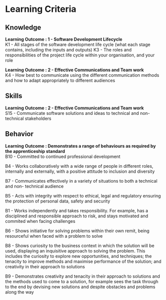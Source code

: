 
# Learning Criteria

## Knowledge

**Learning Outcome : 1 - Software Development Lifecycle** <br/>
K1 - All stages of the software development life cycle (what each stage contains, including the inputs and outputs)
K3 - The roles and responsibilities of the project life cycle within your organisation, and your role

**Learning Outcome : 2 - Effective Communications and Team work** <br/>
K4 - How best to communicate using the different communication methods and how to adapt appropriately to different audiences

## Skills

**Learning Outcome : 2 - Effective Communications and Team work** <br/>
S15 - Communicate software solutions and ideas to technical and non-technical stakeholders

## Behavior

**Learning Outcome : Demonstrates a range of behaviours as required by the apprenticeship standard** <br/>
B10 - Committed to continued professional development

B4 - Works collaboratively with a wide range of people in different roles, internally and externally, with a positive attitude to inclusion and diversity

B7 - Communicates effectively in a variety of situations to both a technical and non- technical audience

B5 - Acts with integrity with respect to ethical, legal and regulatory ensuring the protection of personal data, safety and security

B1 - Works independently and takes responsibility. For example, has a disciplined and responsible approach to risk, and stays motivated and commited when facing challenges

B6 - Shows initiative for solving problems within their own remit, being resourceful when faced with a problem to solve

B8 - Shows curiosity to the business context in which the solution will be used, displaying an inquisitive approach to solving the problem. This includes the curiosity to explore new opportunities, and techniques; the tenacity to improve methods and maximise performance of the solution; and creativity in their approach to solutions

B9 - Demonstrates creativity and tenacity in their approach to solutions and the methods used to come to a solution, for example sees the task through to the end by devising new solutions and despite obstacles and problems along the way
